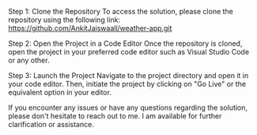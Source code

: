 Step 1: Clone the Repository
To access the solution, please clone the repository using the following link: https://github.com/AnkitJaiswaall/weather-app.git

Step 2: Open the Project in a Code Editor
Once the repository is cloned, open the project in your preferred code editor such as Visual Studio Code or any other.

Step 3: Launch the Project
Navigate to the project directory and open it in your code editor. Then, initiate the project by clicking on "Go Live" or the equivalent option in your editor.

If you encounter any issues or have any questions regarding the solution, please don't hesitate to reach out to me. I am available for further clarification or assistance.
